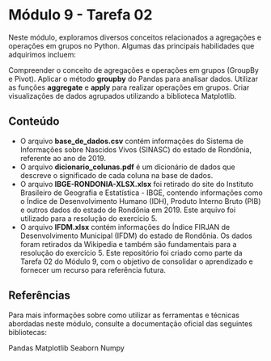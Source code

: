 # Módulo 9 - Tarefa 02
Neste módulo, exploramos diversos conceitos relacionados a agregações e operações em grupos no Python. Algumas das principais habilidades que adquirimos incluem:

Compreender o conceito de agregações e operações em grupos (GroupBy e Pivot).
Aplicar o método **groupby** do Pandas para analisar dados.
Utilizar as funções **aggregate** e **apply** para realizar operações em grupos.
Criar visualizações de dados agrupados utilizando a biblioteca Matplotlib.
## Conteúdo
 - O arquivo **base_de_dados.csv** contém informações do Sistema de Informações sobre Nascidos Vivos (SINASC) do estado de Rondônia, referente ao ano de 2019.
 - O arquivo **dicionario_colunas.pdf** é um dicionário de dados que descreve o significado de cada coluna na base de dados.
 - O arquivo **IBGE-RONDONIA-XLSX.xlsx** foi retirado do site do Instituto Brasileiro de Geografia e Estatística - IBGE, contendo informações como o Índice de Desenvolvimento Humano (IDH), Produto Interno Bruto (PIB) e outros dados do estado de Rondônia em 2019. Este arquivo foi utilizado para a resolução do exercício 5.
 - O arquivo **IFDM.xlsx** contém informações do Índice FIRJAN de Desenvolvimento Municipal (IFDM) do estado de Rondônia. Os dados foram retirados da Wikipedia e também são fundamentais para a resolução do exercício 5.
Este repositório foi criado como parte da Tarefa 02 do Módulo 9, com o objetivo de consolidar o aprendizado e fornecer um recurso para referência futura.

## Referências
Para mais informações sobre como utilizar as ferramentas e técnicas abordadas neste módulo, consulte a documentação oficial das seguintes bibliotecas:

Pandas
Matplotlib
Seaborn
Numpy

